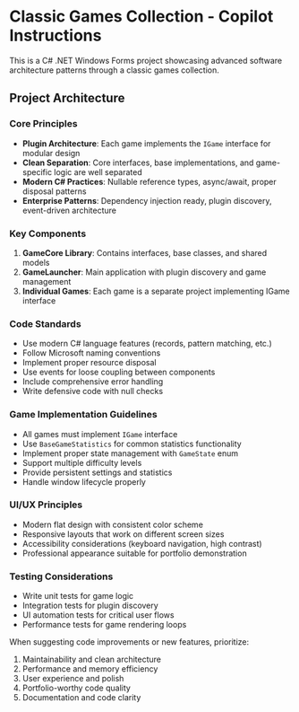 <!-- Use this file to provide workspace-specific custom instructions to Copilot. For more details, visit https://code.visualstudio.com/docs/copilot/copilot-customization#_use-a-githubcopilotinstructionsmd-file -->

# Classic Games Collection - Copilot Instructions

This is a C# .NET Windows Forms project showcasing advanced software architecture patterns through a classic games collection.

## Project Architecture

### Core Principles
- **Plugin Architecture**: Each game implements the `IGame` interface for modular design
- **Clean Separation**: Core interfaces, base implementations, and game-specific logic are well separated
- **Modern C# Practices**: Nullable reference types, async/await, proper disposal patterns
- **Enterprise Patterns**: Dependency injection ready, plugin discovery, event-driven architecture

### Key Components
1. **GameCore Library**: Contains interfaces, base classes, and shared models
2. **GameLauncher**: Main application with plugin discovery and game management
3. **Individual Games**: Each game is a separate project implementing IGame interface

### Code Standards
- Use modern C# language features (records, pattern matching, etc.)
- Follow Microsoft naming conventions
- Implement proper resource disposal
- Use events for loose coupling between components
- Include comprehensive error handling
- Write defensive code with null checks

### Game Implementation Guidelines
- All games must implement `IGame` interface
- Use `BaseGameStatistics` for common statistics functionality  
- Implement proper state management with `GameState` enum
- Support multiple difficulty levels
- Provide persistent settings and statistics
- Handle window lifecycle properly

### UI/UX Principles
- Modern flat design with consistent color scheme
- Responsive layouts that work on different screen sizes
- Accessibility considerations (keyboard navigation, high contrast)
- Professional appearance suitable for portfolio demonstration

### Testing Considerations
- Write unit tests for game logic
- Integration tests for plugin discovery
- UI automation tests for critical user flows
- Performance tests for game rendering loops

When suggesting code improvements or new features, prioritize:
1. Maintainability and clean architecture
2. Performance and memory efficiency  
3. User experience and polish
4. Portfolio-worthy code quality
5. Documentation and code clarity
